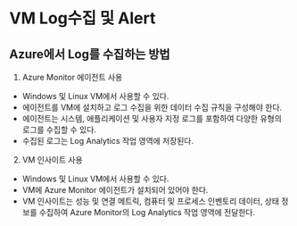 # VM Log수집 및 Alert

## Azure에서 Log를 수집하는 방법

1. Azure Monitor 에이전트 사용
- Windows 및 Linux VM에서 사용할 수 있다.
- 에이전트를 VM에 설치하고 로그 수집을 위한 데이터 수집 규칙을 구성해야 한다.
- 에이전트는 시스템, 애플리케이션 및 사용자 지정 로그를 포함하여 다양한 유형의 로그를 수집할 수 있다.
- 수집된 로그는 Log Analytics 작업 영역에 저장된다.

2. VM 인사이트 사용
- Windows 및 Linux VM에서 사용할 수 있다.
- VM에 Azure Monitor 에이전트가 설치되어 있어야 한다.
- VM 인사이트는 성능 및 연결 메트릭, 컴퓨터 및 프로세스 인벤토리 데이터, 상태 정보를 수집하여 Azure Monitor의 Log Analytics 작업 영역에 전달한다.
